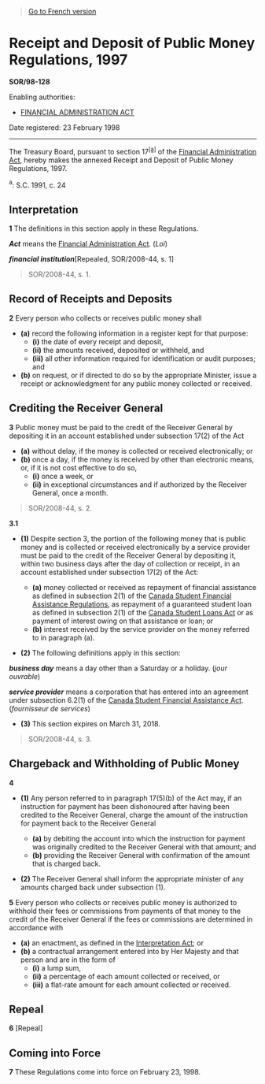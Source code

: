 > [Go to French version](/fr/Règlements/Décrets,%20ordonnances%20et%20règlements%20statutaires/98/128.md)

# Receipt and Deposit of Public Money Regulations, 1997

**SOR/98-128**

Enabling authorities: 
- [FINANCIAL ADMINISTRATION ACT](/en/Acts/Revised%20Statutes%20of%20Canada/F/F-11.md)

Date registered: 23 February 1998

----------

The Treasury Board, pursuant to section 17<sup><a href='#fn_SOR-98-128_e_hq_4148'>[a]</a></sup> of the [Financial Administration Act](/en/Acts/Revised%20Statutes%20of%20Canada/F/F-11.md), hereby makes the annexed Receipt and Deposit of Public Money Regulations, 1997.

<a name='fn_SOR-98-128_e_hq_4148'><sup>a</sup></a>: S.C. 1991, c. 24<br />




## Interpretation


**1** The definitions in this section apply in these Regulations.

***Act*** means the [Financial Administration Act](/en/Acts/Revised%20Statutes%20of%20Canada/F/F-11.md). (*Loi*)

***financial institution***[Repealed, SOR/2008-44, s. 1]
> SOR/2008-44, s. 1.





## Record of Receipts and Deposits


**2** Every person who collects or receives public money shall
- **(a)** record the following information in a register kept for that purpose:
	- **(i)** the date of every receipt and deposit,
	- **(ii)** the amounts received, deposited or withheld, and
	- **(iii)** all other information required for identification or audit purposes; and
- **(b)** on request, or if directed to do so by the appropriate Minister, issue a receipt or acknowledgment for any public money collected or received.




## Crediting the Receiver General


**3** Public money must be paid to the credit of the Receiver General by depositing it in an account established under subsection 17(2) of the Act
- **(a)** without delay, if the money is collected or received electronically; or
- **(b)** once a day, if the money is received by other than electronic means, or, if it is not cost effective to do so,
	- **(i)** once a week, or
	- **(ii)** in exceptional circumstances and if authorized by the Receiver General, once a month.
> SOR/2008-44, s. 2.




**3.1** 

- **(1)** Despite section 3, the portion of the following money that is public money and is collected or received electronically by a service provider must be paid to the credit of the Receiver General by depositing it, within two business days after the day of collection or receipt, in an account established under subsection 17(2) of the Act:
	- **(a)** money collected or received as repayment of financial assistance as defined in subsection 2(1) of the [Canada Student Financial Assistance Regulations](/en/Regulations/Statutory%20Orders%20and%20Regulations/95/329.md), as repayment of a guaranteed student loan as defined in subsection 2(1) of the [Canada Student Loans Act](/en/Acts/Revised%20Statutes%20of%20Canada/S/S-23.md) or as payment of interest owing on that assistance or loan; or
	- **(b)** interest received by the service provider on the money referred to in paragraph (a).

- **(2)** The following definitions apply in this section:

***business day*** means a day other than a Saturday or a holiday. (*jour ouvrable*)

***service provider*** means a corporation that has entered into an agreement under subsection 6.2(1) of the [Canada Student Financial Assistance Act](/en/Acts/Statutes%20of%20Canada/1994/c.%2028.md). (*fournisseur de services*)

- **(3)** This section expires on March 31, 2018.
> SOR/2008-44, s. 3.





## Chargeback and Withholding of Public Money


**4** 

- **(1)** Any person referred to in paragraph 17(5)(b) of the Act may, if an instruction for payment has been dishonoured after having been credited to the Receiver General, charge the amount of the instruction for payment back to the Receiver General
	- **(a)** by debiting the account into which the instruction for payment was originally credited to the Receiver General with that amount; and
	- **(b)** providing the Receiver General with confirmation of the amount that is charged back.

- **(2)** The Receiver General shall inform the appropriate minister of any amounts charged back under subsection (1).



**5** Every person who collects or receives public money is authorized to withhold their fees or commissions from payments of that money to the credit of the Receiver General if the fees or commissions are determined in accordance with
- **(a)** an enactment, as defined in the [Interpretation Act](/en/Acts/Revised%20Statutes%20of%20Canada/I/I-21.md); or
- **(b)** a contractual arrangement entered into by Her Majesty and that person and are in the form of
	- **(i)** a lump sum,
	- **(ii)** a percentage of each amount collected or received, or
	- **(iii)** a flat-rate amount for each amount collected or received.




## Repeal


**6** [Repeal]




## Coming into Force


**7** These Regulations come into force on February 23, 1998.


